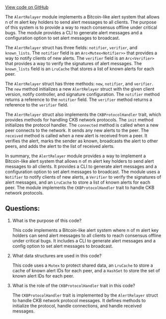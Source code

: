 [View code on GitHub](https://github.com/nervosnetwork/ckb/util/network-alert/src/alert_relayer.rs)

The `AlertRelayer` module implements a Bitcoin-like alert system that allows n of m alert key holders to send alert messages to all clients. The purpose of this system is to provide a way to reach consensus offline under critical bugs. The module provides a CLI to generate alert messages and a configuration option to set alert messages to broadcast.

The `AlertRelayer` struct has three fields: `notifier`, `verifier`, and `known_lists`. The `notifier` field is an `Arc<Mutex<Notifier>>` that provides a way to notify clients of new alerts. The `verifier` field is an `Arc<Verifier>` that provides a way to verify the signatures of alert messages. The `known_lists` field is an `LruCache` that stores a list of known alerts for each peer.

The `AlertRelayer` struct has three methods: `new`, `notifier`, and `verifier`. The `new` method initializes a new `AlertRelayer` struct with the given client version, notify controller, and signature configuration. The `notifier` method returns a reference to the `notifier` field. The `verifier` method returns a reference to the `verifier` field.

The `AlertRelayer` struct also implements the `CKBProtocolHandler` trait, which provides methods for handling CKB network protocols. The `init` method initializes the protocol handler. The `connected` method is called when a new peer connects to the network. It sends any new alerts to the peer. The `received` method is called when a new alert is received from a peer. It verifies the alert, marks the sender as known, broadcasts the alert to other peers, and adds the alert to the list of received alerts.

In summary, the `AlertRelayer` module provides a way to implement a Bitcoin-like alert system that allows n of m alert key holders to send alert messages to all clients. It provides a CLI to generate alert messages and a configuration option to set alert messages to broadcast. The module uses a `Notifier` to notify clients of new alerts, a `Verifier` to verify the signatures of alert messages, and an `LruCache` to store a list of known alerts for each peer. The module implements the `CKBProtocolHandler` trait to handle CKB network protocols.
## Questions: 
 1. What is the purpose of this code?
    
    This code implements a Bitcoin-like alert system where n of m alert key holders can send alert messages to all clients to reach consensus offline under critical bugs. It includes a CLI to generate alert messages and a config option to set alert messages to broadcast.

2. What data structures are used in this code?
    
    This code uses a `Mutex` to protect shared data, an `LruCache` to store a cache of known alert IDs for each peer, and a `HashSet` to store the set of known alert IDs for each peer.

3. What is the role of the `CKBProtocolHandler` trait in this code?
    
    The `CKBProtocolHandler` trait is implemented by the `AlertRelayer` struct to handle CKB network protocol messages. It defines methods to initialize the protocol, handle connections, and handle received messages.